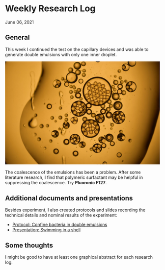 # Weekly Research Log
June 06, 2021
## General
This week I continued the test on the capillary devices and was able to generate double emulsions with only one inner droplet.

![](double-emulsion.jpg)

The coalescence of the emulsions has been a problem. After some literature research, I find that polymeric surfactant may be helpful in suppressing the coalescence. Try **Pluoronic F127**. 

## Additional documents and presentations

Besides experiment, I also created protocols and slides recording the technical details and nominal results of the experiment:

- [Protocol: Confine bacteria in double emulsions](https://docs.google.com/document/d/1UOxjGpDh6cotA7vAR51dsHiK3muqcpI-qbGxLSzu5Q4/edit?usp=sharing)
- [Presentation: Swimming in a shell](https://docs.google.com/presentation/d/15nU2zUmWcXfWN29txzPc57vlT_2B_fvtoHZbog1kU4U/edit?usp=sharing)

## Some thoughts

I might be good to have at least one graphical abstract for each research log. 




